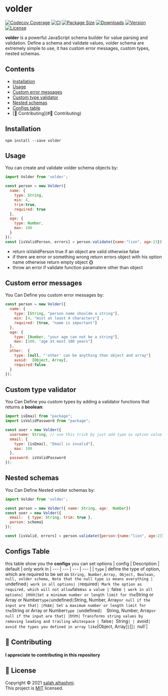 # volder
[![Codecov Coverage](https://img.shields.io/codecov/c/github/devSupporters/volder/master>.svg?style=flat-square)](https://codecov.io/gh/devSupporters/volder/)
[![CI](https://github.com/devSupporters/volder/actions/workflows/main.yml/badge.svg)](https://github.com/devSupporters/volder/actions/workflows/main.yml)
[![Package Size](https://img.shields.io/bundlephobia/minzip/volder?label=package%20size)](https://www.npmjs.com/package/volder)
[![Downloads](https://img.shields.io/npm/dm/volder)](https://www.npmjs.com/package/volder)
[![Version](https://img.shields.io/npm/v/volder)](https://www.npmjs.com/package/volder)
[![License](https://img.shields.io/npm/l/volder)](https://github.com/devSupporters/volder/blob/main/LICENSE)

**volder** is a powerful JavaScript schema builder for value parsing and validation. Define a schema and validate values, volder schema are extremely simple to use, it has custom error messages, custom types, nested schemas.

## Contents

- [Installation](#Installation)
- [Usage](#Usage)
- [Custom error messages](#Custom-error-messages)
- [Custom type validator](#Custom-type-validator)
- [Nested schemas](#Nested-schemas)
- [Configs table](#Configs-table)
- [🤝 Contributing](#🤝 Contributing)

## Installation
`npm install --save volder`

## Usage
You can create and validate volder schema objects by:

```js
import Volder from 'volder';

const person = new Volder({
  name: {
    type: String,
    min: 4,
    trim:true,
    required: true
  },
  age: {
    type: Number,
    max: 100
  }
});
const [isValidPerson, errors] = person.validate({name:"lion", age:23})
```
 - return isValidPerson true if an object are valid otherwise false
 - if there are error or something wrong return errors object with his option name otherwise return empty object **{}** 
 - throw an error if validate function paramatere other than object

## Custom error messages
You Can Define you custom error messages by:

```js
const person = new Volder({
  name: {
    type: [String, "person name shoulde a string"],
    min: [4, "must at least 4 characters"] ,
    required: [true, "name is important"]
  },
  age: {
    type: [Number, "your age can not be a string"],
    max: [100, "age at most 100 years"]
  },
  other:  {
    type: [null, "'other' can be anything than object and array"]
    avoid:  [Object, Array],
    required:false
  }
});
```

## Custom type validator
You Can Define you custom types by adding a validator functions that returns a **boolean**:

```js
import isEmail from "package";
import isValidPassword from "package";

const user = new Volder({
  username: String, // use this trick by just add type as option value
  email: {
    type: [isEmail, "Email is invalid"],
    max: 100
  },
  password: isValidPassword
});
```

## Nested schemas
You Can Define Nested volder schemas by:
```js
import Volder from 'volder';

const person = new Volder({ name: String, age:  Number})
const user = new Volder({
  email:  { type: String, trim: true },
  person: schema1
});

const [isValid, errors] = person.validate({person:{name:"lion", age:23}, email:"test@test.com"})
```

## Configs Table
this table show you the **configs** you can set options
| config | Description | default | only work in
| --- | --- | --- | --- |
| `type` | define the type of option, which are required to be set as `String, Number,Array, Object, Boolean, null, volder schema, Note that the null type is means everything | `undefined` | work in all options|
| `required` | Mark the option as required, which will not allow `false` as a value |  `false`  | work in all options|
| `min` |Set a minimum number or length limit for the `String or Array or Number` type| `undefined` | `String, Number, Array` or null if the input are that|
| `max` | Set a maximum number or length limit for the `String or Array or Number` type | `undefined`|  `String, Number, Array` or null if the input are that|
| `trim` | Transforms string values by removing leading and trailing whitespace |  `false`| `String`|
| `avoid` | avoid the types you defined in array like `[Object, Array]` | `[]`| `null`|

## 🤝 Contributing
#### I appreciate to contributing in this repository

## 📝 License

Copyright © 2021 [salah alhashmi](https://github.com/alguerocode).<br />
This project is [MIT](https://github.com/devSupporters/volder/blob/master/LICENSE) licensed.

